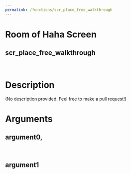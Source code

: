 ```yaml
---
permalink: /functions/scr_place_free_walkthrough
---
```

# Room of Haha Screen  
## scr_place_free_walkthrough  
&nbsp;  
# Description  
(No description provided. Feel free to make a pull request!) 
&nbsp;  
# Arguments
## argument0, 

&nbsp;  
## argument1

&nbsp;  


